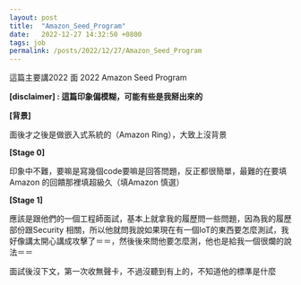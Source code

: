 ```yaml
---
layout: post
title:  "Amazon_Seed_Program"
date:   2022-12-27 14:32:50 +0800
tags: job
permalink: /posts/2022/12/27/Amazon_Seed_Program
---
```








這篇主要講2022 面 2022 Amazon Seed Program

**[disclaimer] : 這篇印象偏模糊，可能有些是我掰出來的**

**[背景]**

面後才之後是做嵌入式系統的（Amazon Ring），大致上沒背景

**[Stage 0]**

印象中不難，要嘛是寫幾個code要嘛是回答問題，反正都很簡單，最難的在要填Amazon 的回饋那裡填超級久（填Amazon 慎選）

**[Stage 1]**

應該是跟他們的一個工程師面試，基本上就拿我的履歷問一些問題，因為我的履歷部份跟Security 相關，所以他就問我說如果現在有一個IoT的東西要怎麼測試，我好像講太開心講成攻擊了＝＝，然後後來問他要怎麼測，他也是給我一個很爛的說法＝＝



面試後沒下文，第一次收無聲卡，不過沒聽到有上的，不知道他的標準是什麼
